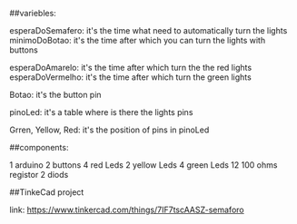 ##variebles:


esperaDoSemafero: it's the time what need to automatically turn the lights
minimoDoBotao: it's the time after which you can turn the lights with buttons

esperaDoAmarelo: it's the time after which turn the the red lights
esperaDoVermelho: it's the time after which turn the green lights

Botao: it's the button pin

pinoLed: it's a table where is there the lights pins

Grren, Yellow, Red: it's the position of pins in pinoLed


##components:


1 arduino
2 buttons
4 red Leds
2 yellow Leds
4 green Leds
12 100 ohms registor
2 diods

##TinkeCad project


link: https://www.tinkercad.com/things/7IF7tscAASZ-semaforo